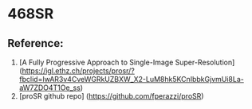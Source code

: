 # 468SR

## Reference:


1. [A Fully Progressive Approach to Single-Image Super-Resolution] (https://igl.ethz.ch/projects/prosr/?fbclid=IwAR3v4CveWGRkUZBXW_X2-LuM8hk5KCnIbbkGjvmUi8La-aW7ZDO4T1Oe_ss)
2. [proSR github repo] (https://github.com/fperazzi/proSR)
